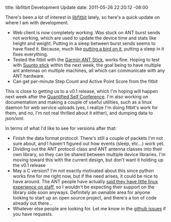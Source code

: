 title: libfitbit Development Update
date: 2011-05-26 22:20:12 -08:00

There's been a lot of interest in [libfitbit][1] lately, so here's a
quick update on where I am with development.

* Web client is now completely working. Was stuck on ANT burst sends
  not working, which are used to update the device time and stats like
  height and weight. Putting in a sleep between burst sends seems to
  have fixed it. Because, much like [putting a bird on it][2], putting
  a sleep in it fixes everything.
* Tested the fitbit with the [Garmin ANT Stick][3], works fine. Hoping
  to test with [Suunto stick][4] within the next week, the goal being
  to have multiple ant antennas on multiple machines, all which can
  communicate with any ANT hardware.
* Can get per-minute Step Count and Active Point Score from the fitbit

This is close to getting us to a v0.1 release, which I'm hoping will
happen next week after the [Quantified Self Conference][5]. I'm also
working on documentation and making a couple of useful utilities, such
as a linux daemon for web service uploads (yes, I realize I'm doing
fitbit's work for them, and no, I'm not real thrilled about it
either), and dumping data to json/xml.

In terms of what I'd like to see for versions after that:

* Finish the data format protocol. There's still a couple of packets
  I'm not sure about, and I haven't figured out how events (sleep,
  etc...) work yet.
* Dividing out the ANT protocol class and ANT antenna classes into
  their own library, so they can be shared between multiple device
  libraries. I'm moving toward this with the current design, but don't
  want it holding up the v0.1 release
* May a C version? I'm not exactly motivated about this since python
  works fine for me right now, but if the need arises, it could be
  nice to have around. The ANT people have actually
  [said they have little linux experience on staff][6], so I wouldn't
  be expecting their support on the library side soon
  anyways. Definitely an ownable area for anyone looking to start up
  an open source project, and there's a ton of code already out
  there...
* Whatever else people are looking for. Let me know in the
  [github issues][7] if you have requests.

[1]: http://www.github.com/qdot/libfitbit
[2]: http://www.youtube.com/watch?v=0XM3vWJmpfo
[3]: http://www.amazon.com/gp/product/B000UO9KSY/ref=as_li_qf_sp_asin_tl?ie=UTF8&tag=openyouorg-20&linkCode=as2&camp=217145&creative=399353&creativeASIN=B000UO9KSY
[4]: http://www.amazon.com/gp/product/B004YJSD20/ref=as_li_tf_tl?ie=UTF8&tag=openyouorg-20&linkCode=as2&camp=217145&creative=399349&creativeASIN=B004YJSD20
[5]: http://www.quantifiedself.com/conference/
[6]: http://www.thisisant.com/component/option,com_fireboard/Itemid,146/func,view/catid,25/id,1464/#1468
[7]: https://github.com/qdot/libfitbit/issues
